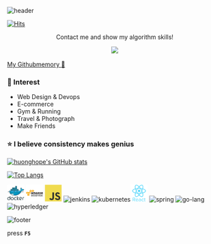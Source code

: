 ![header](https://capsule-render.vercel.app/api?type=wave&color=timeGradient&height=250&section=header&text=Hi👋%20I'm%20Nguyen%20Huong&fontSize=70&fontAlignY=35)


[![Hits](https://hits.seeyoufarm.com/api/count/incr/badge.svg?url=https%3A%2F%2Fgithub.com%2Fhuonghope&count_bg=%2379C83D&title_bg=%23555555&icon=reverbnation.svg&icon_color=%23E7E7E7&title=hits&edge_flat=false)](https://hits.seeyoufarm.com)

<p align='center'> Contact me and show my algorithm skills! </p>
<p align='center'>
  <a href="mailto:nguyenhuonghq97@gmail.com">
    <img src="https://img.shields.io/badge/Gmail-d14836?style=flat-square&logo=Gmail&logoColor=white&link=mailto:jingnee721@gmail.com)"/>
  </a>
</p>

<a href="https://githubmemory.com/index.php/@huonghope" rel="noopener" target="_blank">My Githubmemory 🚀</a>

### :baby_chick: Interest

- Web Design & Devops
- E-commerce 
- Gym & Running
- Travel & Photograph
- Make Friends

### :star: I believe consistency makes genius
[![huonghope's GitHub stats](https://github-readme-stats.vercel.app/api?username=huonghope&show_icons=true&count_private=true&hide=contribs)](https://github.com/huonghope) 


[![Top Langs](https://github-readme-stats.vercel.app/api/top-langs/?username=huonghope&layout=compact)](https://github.com/anuraghazra/github-readme-stats)

<p align="left"><img src="https://raw.githubusercontent.com/devicons/devicon/master/icons/docker/docker-original-wordmark.svg" alt="docker" width="40" height="40"/> <img src="https://raw.githubusercontent.com/devicons/devicon/master/icons/amazonwebservices/amazonwebservices-original-wordmark.svg" alt="amazon" width="40" height="40"/> <img src="https://raw.githubusercontent.com/devicons/devicon/master/icons/javascript/javascript-original.svg" alt="javascript" width="40" height="40"/> <img src="https://www.vectorlogo.zone/logos/jenkins/jenkins-icon.svg" alt="jenkins" width="40" height="40"/> <img src="https://www.vectorlogo.zone/logos/kubernetes/kubernetes-icon.svg" alt="kubernetes" width="40" height="40"/><img src="https://raw.githubusercontent.com/devicons/devicon/master/icons/react/react-original-wordmark.svg" alt="react" width="40" height="40"/> <img src="https://www.vectorlogo.zone/logos/springio/springio-icon.svg" alt="spring" width="40" height="40"/>
<img src="https://www.vectorlogo.zone/logos/golang/golang-official.svg" alt="go-lang" width="40" height="40"/>
<img src="https://www.vectorlogo.zone/logos/hyperledger/hyperledger-ar21.svg" alt="hyperledger" width="40" height="40"/>
</p>



![footer](https://capsule-render.vercel.app/api?type=wave&color=gradient&height=200&section=footer&text=Thank%20you!&fontSize=80&fontAlignY=78)



press __`F5`__
